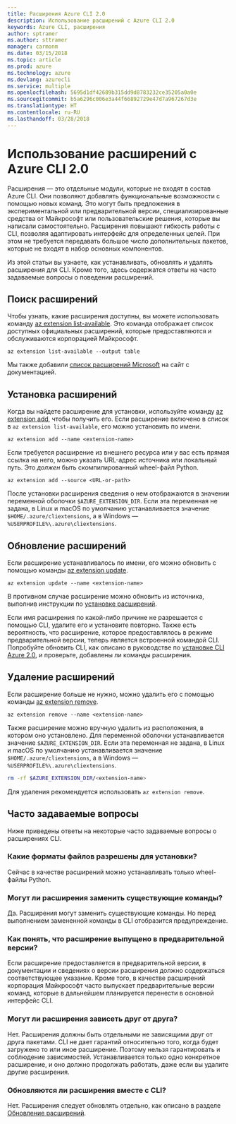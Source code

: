 ```yaml
---
title: Расширения Azure CLI 2.0
description: Использование расширений с Azure CLI 2.0
keywords: Azure CLI, расширения
author: sptramer
ms.author: sttramer
manager: carmonm
ms.date: 03/15/2018
ms.topic: article
ms.prod: azure
ms.technology: azure
ms.devlang: azurecli
ms.service: multiple
ms.openlocfilehash: 5695d1df42689b315dd9d8783232ce35205a0a0e
ms.sourcegitcommit: b5a6296c006e3a44f66892729e47d7a967267d3e
ms.translationtype: HT
ms.contentlocale: ru-RU
ms.lasthandoff: 03/28/2018
---
```

# <a name="using-extensions-with-the-azure-cli-20"></a>Использование расширений с Azure CLI 2.0

Расширения — это отдельные модули, которые не входят в состав Azure CLI. Они позволяют добавлять функциональные возможности с помощью новых команд. Это могут быть предложения в экспериментальной или предварительной версии, специализированные средства от Майкрософт или пользовательские решения, которые вы написали самостоятельно. Расширения повышают гибкость работы с CLI, позволяя адаптировать интерфейс для определенных целей. При этом не требуется передавать большое число дополнительных пакетов, которые не входят в набор основных компонентов.

Из этой статьи вы узнаете, как устанавливать, обновлять и удалять расширения для CLI. Кроме того, здесь содержатся ответы на часто задаваемые вопросы о поведении расширений.

## <a name="find-extensions"></a>Поиск расширений

Чтобы узнать, какие расширения доступны, вы можете использовать команду [az extension list-available](/cli/azure/extension?view=azure-cli-latest#az-extension-list-available). Это команда отображает список доступных официальных расширений, которые предоставляются и обслуживаются корпорацией Майкрософт.

```azurecli
az extension list-available --output table
```

Мы также добавили [список расширений Microsoft](azure-cli-extensions-list.md) на сайт с документацией.

## <a name="install-extensions"></a>Установка расширений

Когда вы найдете расширение для установки, используйте команду [az extension add](https://docs.microsoft.com/en-us/cli/azure/extension?view=azure-cli-latest#az-extension-add), чтобы получить его. Если расширение включено в список в `az extension list-available`, его можно установить по имени.

```azurecli
az extension add --name <extension-name>
```

Если требуется расширение из внешнего ресурса или у вас есть прямая ссылка на него, можно указать URL-адрес источника или локальный путь. Это _должен_ быть скомпилированный wheel-файл Python.

```azurecli
az extension add --source <URL-or-path>
```

После установки расширения сведения о нем отображаются в значении переменной оболочки `$AZURE_EXTENSION_DIR`. Если эта переменная не задана, в Linux и macOS по умолчанию устанавливается значение `$HOME/.azure/cliextensions`, а в Windows — `%USERPROFILE%\.azure\cliextensions`.

## <a name="update-extensions"></a>Обновление расширений

Если расширение устанавливалось по имени, его можно обновить с помощью команды [az extension update](https://docs.microsoft.com/en-us/cli/azure/extension?view=azure-cli-latest#az-extension-update).

```azurecli
az extension update --name <extension-name>
```

В противном случае расширение можно обновить из источника, выполнив инструкции по [установке расширений](#install-extensions).

Если имя расширения по какой-либо причине не разрешается с помощью CLI, удалите его и установите повторно. Также есть вероятность, что расширение, которое предоставлялось в режиме предварительной версии, теперь является встроенной командой CLI. Попробуйте обновить CLI, как описано в руководстве по [установке CLI Azure 2.0](install-azure-cli.md), и проверьте, добавлены ли команды расширения. 

## <a name="uninstall-extensions"></a>Удаление расширений

Если расширение больше не нужно, можно удалить его с помощью команды [az extension remove](https://docs.microsoft.com/en-us/cli/azure/extension?view=azure-cli-latest#az-extension-remove).

```azurecli
az extension remove --name <extension-name>
```

Также расширение можно вручную удалить из расположения, в котором оно установлено. Для переменной оболочки устанавливается значение `$AZURE_EXTENSION_DIR`. Если эта переменная не задана, в Linux и macOS по умолчанию устанавливается значение `$HOME/.azure/cliextensions`, а в Windows — `%USERPROFILE%\.azure\cliextensions`.

```bash
rm -rf $AZURE_EXTENSION_DIR/<extension-name>
```

Для удаления рекомендуется использовать `az extension remove`.

## <a name="faq"></a>Часто задаваемые вопросы

Ниже приведены ответы на некоторые часто задаваемые вопросы о расширениях CLI.

### <a name="what-file-formats-are-allowed-for-installation"></a>Какие форматы файлов разрешены для установки?

Сейчас в качестве расширений можно устанавливать только wheel-файлы Python.

### <a name="can-extensions-replace-existing-commands"></a>Могут ли расширения заменить существующие команды?

Да. Расширения могут заменить существующие команды. Но перед выполнением замененной команды в CLI отобразится предупреждение.

### <a name="how-can-i-tell-if-an-extension-is-in-pre-release"></a>Как понять, что расширение выпущено в предварительной версии?

Если расширение предоставляется в предварительной версии, в документации и сведениях о версии расширения должно содержаться соответствующее указание. Кроме того, в качестве расширений корпорация Майкрософт часто выпускает предварительные версии команд, которые в дальнейшем планируется перенести в основной интерфейс CLI.

### <a name="can-extensions-depend-upon-each-other"></a>Могут ли расширения зависеть друг от друга?

Нет. Расширения должны быть отдельными не зависящими друг от друга пакетами. CLI не дает гарантий относительно того, когда будет загружено то или иное расширение. Поэтому нельзя гарантировать и соблюдение зависимостей. Устанавливается только одно конкретное расширение, и оно должно продолжать работать, даже если вы удалите другие расширения.

### <a name="are-extensions-updated-along-with-the-cli"></a>Обновляются ли расширения вместе с CLI?

Нет. Расширения следует обновлять отдельно, как описано в разделе [Обновление расширений](#update-extensions).
